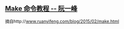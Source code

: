 ## [Make 命令教程 -- 阮一峰](https://www.cnblogs.com/LiuYanYGZ/p/5500130.html)
摘自http://www.ruanyifeng.com/blog/2015/02/make.html
